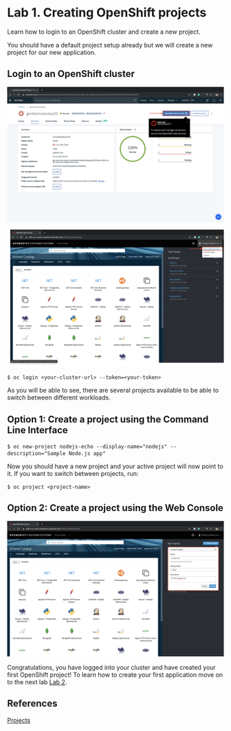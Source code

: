 # Lab 1. Creating OpenShift projects

Learn how to login to an OpenShift cluster and create a new project.

You should have a default project setup already but we will create a new project for our new application.

## Login to an OpenShift cluster

![web-console](../images/web-console.png)

![create-project-ui](../images/copy-login-command.png)

```
$ oc login <your-cluster-url> --token=<your-token>
```

As you will be able to see, there are several projects available to be able to switch between different workloads.

## Option 1: Create a project using the Command Line Interface

```
$ oc new-project nodejs-echo --display-name="nodejs" --description="Sample Node.js app"
```

Now you should have a new project and your active project will now point to it. If you want to switch between projects, run:

```
$ oc project <project-name>
```

## Option 2: Create a project using the Web Console

![create-project-ui](../images/create-project-ui.png)

Congratulations, you have logged into your cluster and have created your first OpenShift project! To learn how to create your first application move on to the next lab [Lab 2](../Lab2/README.md).

## References

[Projects](https://docs.openshift.com/container-platform/3.11/dev_guide/projects.html)